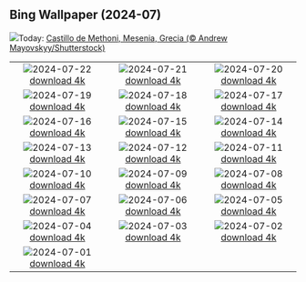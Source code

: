 ## Bing Wallpaper (2024-07)
![](https://www.bing.com/th?id=OHR.MethoniCastle_ES-ES0213833516_UHD.jpg&w=1000)Today: [Castillo de Methoni, Mesenia, Grecia (© Andrew Mayovskyy/Shutterstock)](https://www.bing.com/th?id=OHR.MethoniCastle_ES-ES0213833516_UHD.jpg)

|      |      |      |
| :----: | :----: | :----: |
|![](https://www.bing.com/th?id=OHR.PerseidasExtremadura_ES-ES2162397207_UHD.jpg&pid=hp&w=384&h=216&rs=1&c=4)2024-07-22 [download 4k](https://www.bing.com/th?id=OHR.PerseidasExtremadura_ES-ES2162397207_UHD.jpg)|![](https://www.bing.com/th?id=OHR.ZanzibarBoats_ES-ES9050362882_UHD.jpg&pid=hp&w=384&h=216&rs=1&c=4)2024-07-21 [download 4k](https://www.bing.com/th?id=OHR.ZanzibarBoats_ES-ES9050362882_UHD.jpg)|![](https://www.bing.com/th?id=OHR.MineralMoon_ES-ES8732088445_UHD.jpg&pid=hp&w=384&h=216&rs=1&c=4)2024-07-20 [download 4k](https://www.bing.com/th?id=OHR.MineralMoon_ES-ES8732088445_UHD.jpg)|
|![](https://www.bing.com/th?id=OHR.YoungJaguar_ES-ES8430300629_UHD.jpg&pid=hp&w=384&h=216&rs=1&c=4)2024-07-19 [download 4k](https://www.bing.com/th?id=OHR.YoungJaguar_ES-ES8430300629_UHD.jpg)|![](https://www.bing.com/th?id=OHR.MayotteCoral_ES-ES7740312027_UHD.jpg&pid=hp&w=384&h=216&rs=1&c=4)2024-07-18 [download 4k](https://www.bing.com/th?id=OHR.MayotteCoral_ES-ES7740312027_UHD.jpg)|![](https://www.bing.com/th?id=OHR.MedievalRothenburg_ES-ES7422033090_UHD.jpg&pid=hp&w=384&h=216&rs=1&c=4)2024-07-17 [download 4k](https://www.bing.com/th?id=OHR.MedievalRothenburg_ES-ES7422033090_UHD.jpg)|
|![](https://www.bing.com/th?id=OHR.AncientOrkney_ES-ES6955943044_UHD.jpg&pid=hp&w=384&h=216&rs=1&c=4)2024-07-16 [download 4k](https://www.bing.com/th?id=OHR.AncientOrkney_ES-ES6955943044_UHD.jpg)|![](https://www.bing.com/th?id=OHR.TateishiPark_ES-ES5379923028_UHD.jpg&pid=hp&w=384&h=216&rs=1&c=4)2024-07-15 [download 4k](https://www.bing.com/th?id=OHR.TateishiPark_ES-ES5379923028_UHD.jpg)|![](https://www.bing.com/th?id=OHR.SilkyShark_ES-ES4829919734_UHD.jpg&pid=hp&w=384&h=216&rs=1&c=4)2024-07-14 [download 4k](https://www.bing.com/th?id=OHR.SilkyShark_ES-ES4829919734_UHD.jpg)|
|![](https://www.bing.com/th?id=OHR.CappadociaRocks_ES-ES4124443837_UHD.jpg&pid=hp&w=384&h=216&rs=1&c=4)2024-07-13 [download 4k](https://www.bing.com/th?id=OHR.CappadociaRocks_ES-ES4124443837_UHD.jpg)|![](https://www.bing.com/th?id=OHR.RainierWildflowers_ES-ES3642335933_UHD.jpg&pid=hp&w=384&h=216&rs=1&c=4)2024-07-12 [download 4k](https://www.bing.com/th?id=OHR.RainierWildflowers_ES-ES3642335933_UHD.jpg)|![](https://www.bing.com/th?id=OHR.GangiSicily_ES-ES2394496656_UHD.jpg&pid=hp&w=384&h=216&rs=1&c=4)2024-07-11 [download 4k](https://www.bing.com/th?id=OHR.GangiSicily_ES-ES2394496656_UHD.jpg)|
|![](https://www.bing.com/th?id=OHR.CollaredAracari_ES-ES2235219577_UHD.jpg&pid=hp&w=384&h=216&rs=1&c=4)2024-07-10 [download 4k](https://www.bing.com/th?id=OHR.CollaredAracari_ES-ES2235219577_UHD.jpg)|![](https://www.bing.com/th?id=OHR.TalampayaNP_ES-ES2038373529_UHD.jpg&pid=hp&w=384&h=216&rs=1&c=4)2024-07-09 [download 4k](https://www.bing.com/th?id=OHR.TalampayaNP_ES-ES2038373529_UHD.jpg)|![](https://www.bing.com/th?id=OHR.NorwayBlueberries_ES-ES1837982963_UHD.jpg&pid=hp&w=384&h=216&rs=1&c=4)2024-07-08 [download 4k](https://www.bing.com/th?id=OHR.NorwayBlueberries_ES-ES1837982963_UHD.jpg)|
|![](https://www.bing.com/th?id=OHR.YenBaiTerraces_ES-ES1614645936_UHD.jpg&pid=hp&w=384&h=216&rs=1&c=4)2024-07-07 [download 4k](https://www.bing.com/th?id=OHR.YenBaiTerraces_ES-ES1614645936_UHD.jpg)|![](https://www.bing.com/th?id=OHR.ConwyRiver_ES-ES1249409412_UHD.jpg&pid=hp&w=384&h=216&rs=1&c=4)2024-07-06 [download 4k](https://www.bing.com/th?id=OHR.ConwyRiver_ES-ES1249409412_UHD.jpg)|![](https://www.bing.com/th?id=OHR.NoahBeach_ES-ES8857323555_UHD.jpg&pid=hp&w=384&h=216&rs=1&c=4)2024-07-05 [download 4k](https://www.bing.com/th?id=OHR.NoahBeach_ES-ES8857323555_UHD.jpg)|
|![](https://www.bing.com/th?id=OHR.ZaharaDeLaSierra_ES-ES8451895973_UHD.jpg&pid=hp&w=384&h=216&rs=1&c=4)2024-07-04 [download 4k](https://www.bing.com/th?id=OHR.ZaharaDeLaSierra_ES-ES8451895973_UHD.jpg)|![](https://www.bing.com/th?id=OHR.MeerkatManor_ES-ES8008983955_UHD.jpg&pid=hp&w=384&h=216&rs=1&c=4)2024-07-03 [download 4k](https://www.bing.com/th?id=OHR.MeerkatManor_ES-ES8008983955_UHD.jpg)|![](https://www.bing.com/th?id=OHR.ItalicaRuins_ES-ES6907151535_UHD.jpg&pid=hp&w=384&h=216&rs=1&c=4)2024-07-02 [download 4k](https://www.bing.com/th?id=OHR.ItalicaRuins_ES-ES6907151535_UHD.jpg)|
|![](https://www.bing.com/th?id=OHR.FisgardLighthouse_ES-ES6235120426_UHD.jpg&pid=hp&w=384&h=216&rs=1&c=4)2024-07-01 [download 4k](https://www.bing.com/th?id=OHR.FisgardLighthouse_ES-ES6235120426_UHD.jpg)|